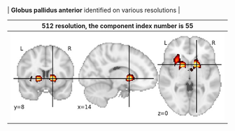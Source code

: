 


| **Globus pallidus anterior** identified on various resolutions |

| 512 resolution, the component index number is 55|  
|:---:|  
| ![Component 512](../512/final/55.jpg "From component 512: Globus pallidus anterior") |